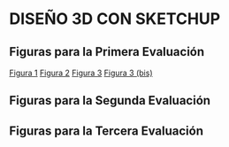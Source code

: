 # DISEÑO 3D CON SKETCHUP

## Figuras para la Primera Evaluación
[Figura 1](Figura1Eval1.1.stl)
[Figura 2](Figura1Eval1.2.stl)
[Figura 3](Figura1Eval1.3.stl)
[Figura 3 (bis)](Figura1Eval1.1.dae)

## Figuras para la Segunda Evaluación


## Figuras para la Tercera Evaluación
